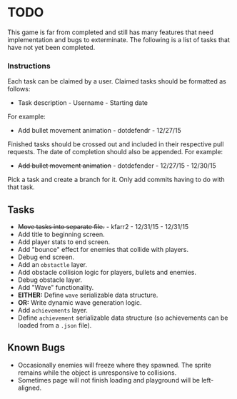 # TODO

This game is far from completed and still has many features that need implementation and bugs to exterminate.
The following is a list of tasks that have not yet been completed.

### Instructions

Each task can be claimed by a user.
Claimed tasks should be formatted as follows:

- Task description - Username - Starting date

For example:

- Add bullet movement animation - dotdefendr - 12/27/15

Finished tasks should be crossed out and included in their
respective pull requests. The date of completion should 
also be appended. For example:

- ~~Add bullet movement animation~~ - dotdefender - 12/27/15 - 12/30/15

Pick a task and create a branch for it. 
Only add commits having to do with that task.

## Tasks

- ~~Move tasks into separate file.~~ - kfarr2 - 12/31/15 - 12/31/15
- Add title to beginning screen.
- Add player stats to end screen.
- Add "bounce" effect for enemies that collide with players.
- Debug end screen.
- Add an `obstactle` layer.
- Add obstacle collision logic for players, bullets and enemies.
- Debug obstacle layer.
- Add "Wave" functionality.
- **EITHER:** Define `wave` serializable data structure.
- **OR:** Write dynamic wave generation logic.
- Add `achievements` layer.
- Define `achievement` serializable data structure (so achievements can be loaded from a `.json` file).

## Known Bugs

- Occasionally enemies will freeze where they spawned. The sprite remains while the object is unresponsive to collisions.
- Sometimes page will not finish loading and playground will be left-aligned.


